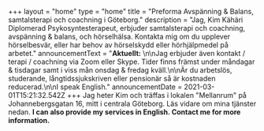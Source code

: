 +++
layout = "home"
type = "home"
title = "Preforma Avspänning & Balans, samtalsterapi och coachning i Göteborg."
description = "Jag, Kim Kähäri Diplomerad Psykosyntesterapeut, erbjuder samtalsterapi och coachning, avspänning & balans, och hörselhälsa. Kontakta mig om du upplever hörselbesvär, eller har behov av hörselskydd eller hörhjälpmedel på arbetet."
announcementText = "**Aktuellt:** \n\nJag erbjuder även kontakt / terapi / coachning via Zoom eller Skype. Tider finns främst under måndagar & tisdagar samt i viss mån onsdag & fredag kväll.\n\nÄr du arbetslös, studerande, långtidssjukskriven eller pensionär så är kostnaden reducerad.\n\nI speak English."
announcementDate = 2021-03-01T15:21:32.542Z
+++
Jag heter Kim och träffas i lokalen "Mellanrum" på Johannebergsgatan 16, mitt i centrala Göteborg. Läs vidare om mina tjänster nedan. **I can also provide my services in English.  Contact me for more information.**

